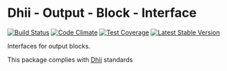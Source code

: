 # Dhii - Output - Block - Interface

[![Build Status](https://travis-ci.org/Dhii/block-interface.svg?branch=master)](https://travis-ci.org/Dhii/block-interface)
[![Code Climate](https://codeclimate.com/github/Dhii/block-interface/badges/gpa.svg)](https://codeclimate.com/github/Dhii/block-interface)
[![Test Coverage](https://codeclimate.com/github/Dhii/block-interface/badges/coverage.svg)](https://codeclimate.com/github/Dhii/block-interface/coverage)
[![Latest Stable Version](https://poser.pugx.org/dhii/block-interface/version)](https://packagist.org/packages/Dhii/block-interface)

Interfaces for output blocks.

This package complies with [Dhii] standards

[Dhii]: https://github.com/Dhii/dhii
